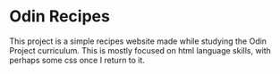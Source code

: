 # Odin Recipes
This project is a simple recipes website made while studying the Odin Project curriculum. This is mostly focused on html language skills, with perhaps some css once I return to it.